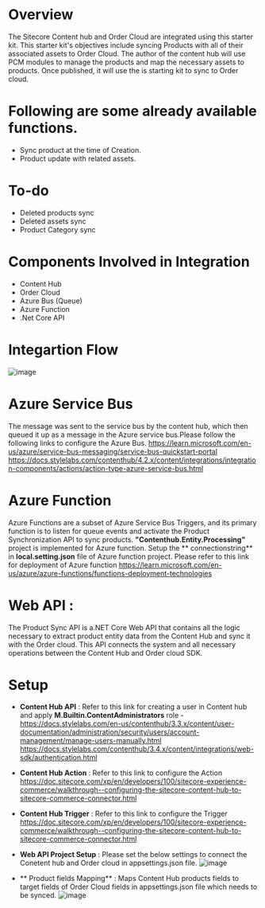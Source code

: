 # Overview
The Sitecore Content hub and Order Cloud are integrated using this starter kit. This starter kit's objectives include syncing Products with all of their associated assets to Order Cloud. The author of the content hub will use PCM modules to manage the products and map the necessary assets to products. 
Once published, it will use the is starting kit to sync to Order cloud.

# Following are some already available functions.
- Sync product at the time of Creation.
- Product update with related assets.

# To-do
- Deleted products sync
- Deleted assets sync
- Product Category sync

# Components Involved in Integration
- Content Hub
- Order Cloud
- Azure Bus (Queue)
- Azure Function
- .Net Core API

# Integartion Flow
![image](https://user-images.githubusercontent.com/10286938/205552912-6b535a16-ff66-4e4e-8f27-62d53e2ea8b2.png)
# Azure Service Bus 
 The message was sent to the service bus by the content hub, which then queued it up as a message in the Azure service bus.Please follow the following links to   configure the Azure Bus.
 https://learn.microsoft.com/en-us/azure/service-bus-messaging/service-bus-quickstart-portal 
https://docs.stylelabs.com/contenthub/4.2.x/content/integrations/integration-components/actions/action-type-azure-service-bus.html

# Azure Function 
Azure Functions are a subset of Azure Service Bus Triggers, and its primary function is to listen for queue events and activate 
the Product Synchronization API to sync products. **"Contenthub.Entity.Processing"** project is implemented for Azure function. Setup the ** connectionstring** in **local.setting.json** file of Azure function project.
Please refer to this link for deployment of Azure function  https://learn.microsoft.com/en-us/azure/azure-functions/functions-deployment-technologies
# Web API : 
The Product Sync API is a.NET Core Web API that contains all the logic necessary to extract product entity data from the Content Hub and sync it with the Order cloud. This API connects the system and all necessary operations between the Content Hub and Order cloud SDK.
# Setup
  - **Content Hub API** : Refer to this link for creating a user in Content hub and apply **M.Builtin.ContentAdministrators** role - https://docs.stylelabs.com/en-us/contenthub/3.3.x/content/user-documentation/administration/security/users/account-management/manage-users-manually.html 
  https://docs.stylelabs.com/contenthub/3.4.x/content/integrations/web-sdk/authentication.html 
 - **Content Hub Action** : Refer to this link to configure the Action
  https://doc.sitecore.com/xp/en/developers/100/sitecore-experience-commerce/walkthrough--configuring-the-sitecore-content-hub-to-sitecore-commerce-connector.html
 
 - **Content Hub Trigger** : Refer to this link to configure the Trigger
 https://doc.sitecore.com/xp/en/developers/100/sitecore-experience-commerce/walkthrough--configuring-the-sitecore-content-hub-to-sitecore-commerce-connector.html
 
 - **Web API Project Setup** :  Please set the below settings to connect the Conetent hub and Order cloud in appsettings.json file.
 ![image](https://user-images.githubusercontent.com/10286938/205563833-63db7ffc-6acc-45f8-9db9-ca385f8ac08f.png)

 - ** Product fields Mapping** : Maps Content Hub products fields to target fields of Order Cloud fields in appsettings.json file which needs to be synced.
 ![image](https://user-images.githubusercontent.com/10286938/205587712-edaf7260-e4bc-4a34-8315-39fc19018401.png)

